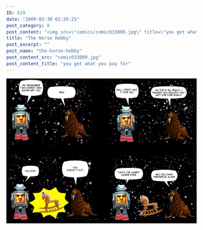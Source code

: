 ```yaml
---
ID: 619
date: "2009-03-30 02:26:25"
post_category: 0
post_content: "<img src=\"comics/comic033009.jpg\" title=\"you get what you pay for\" />"
title: "The Horse Hobby"
post_excerpt: ""
post_name: "the-horse-hobby"
post_content_src: "comic033009.jpg"
post_content_title: "you get what you pay for"
---
```



[![you get what you pay for](/comics-hi-res/comic033009.jpg)](/comics-hi-res/comic033009.jpg "you get what you pay for")
